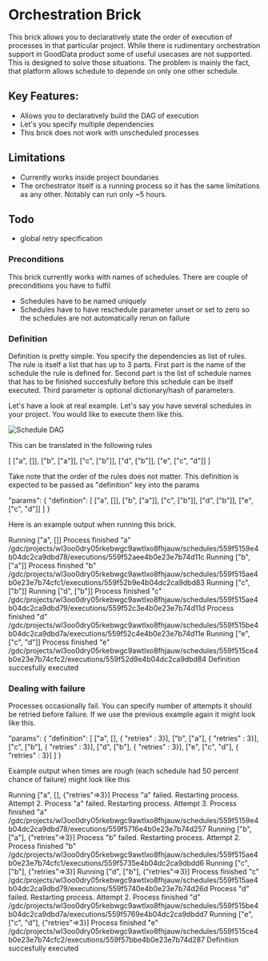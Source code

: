 # Orchestration Brick
This brick allows you to declaratively state the order of execution of processes in that particular project. While there is rudimentary orchestration support in GoodData product some of useful usecases are not supported. This is designed to solve those situations. The problem is mainly the fact, that platform allows schedule to depende on only one other schedule.

## Key Features:
- Allows you to declaratively build the DAG of execution
- Let's you specify multiple dependencies
- This brick does not work with unscheduled processes

## Limitations
- Currently works inside project boundaries
- The orchestrator itself is a running process so it has the same limitations as any other. Notably can run only ~5 hours.

## Todo
- global retry specification

### Preconditions
This brick currently works with names of schedules. There are couple of preconditions you have to fulfil

- Schedules have to be named uniquely
- Schedules have to have reschedule parameter unset or set to zero so the schedules are not automatically rerun on failure

### Definition
Definition is pretty simple. You specify the dependencies as list of rules. The rule is itself a list that has up to 3 parts. First part is the name of the schedule the rule is defined for. Second part is the list of schedule names that has to be finished succesfully before this schedule can be itself executed. Third parameter is optional dictionary/hash of parameters.

Let's have a look at real example. Let's say you have several schedules in your project. You would like to execute them like this.

![Schedule DAG](https://www.dropbox.com/s/pwoog8bh8d803xf/dag.png?dl=0&raw=1)

This can be translated in the following rules

  [
    ["a", []],
    ["b", ["a"]],
    ["c", ["b"]],
    ["d", ["b"]],
    ["e", ["c", "d"]]
  ]

Take note that the order of the rules does not matter. This definition is expected to be passed as "definition" key into the params

  "params": {
    "definition": [
      ["a", []],
      ["b", ["a"]],
      ["c", ["b"]],
      ["d", ["b"]],
      ["e", ["c", "d"]]
    ]
  }

Here is an example output when running this brick.

  Running ["a", []]
  Process finished "a" /gdc/projects/wl3oo0dry05rkebwgc9awtlxo8fhjauw/schedules/559f5159e4b04dc2ca9dbd78/executions/559f52aee4b0e23e7b74d11c
  Running ["b", ["a"]]
  Process finished "b" /gdc/projects/wl3oo0dry05rkebwgc9awtlxo8fhjauw/schedules/559f515ae4b0e23e7b74cfc1/executions/559f52b9e4b04dc2ca9dbd83
  Running ["c", ["b"]]
  Running ["d", ["b"]]
  Process finished "c" /gdc/projects/wl3oo0dry05rkebwgc9awtlxo8fhjauw/schedules/559f515ae4b04dc2ca9dbd79/executions/559f52c3e4b0e23e7b74d11d
  Process finished "d" /gdc/projects/wl3oo0dry05rkebwgc9awtlxo8fhjauw/schedules/559f515be4b04dc2ca9dbd7a/executions/559f52c4e4b0e23e7b74d11e
  Running ["e", ["c", "d"]]
  Process finished "e" /gdc/projects/wl3oo0dry05rkebwgc9awtlxo8fhjauw/schedules/559f515ce4b0e23e7b74cfc2/executions/559f52d9e4b04dc2ca9dbd84
  Definition succesfully executed

### Dealing with failure
Processes occasionally fail. You can specify number of attempts it should be retried before failure. If we use the previous example again it might look like this.


  "params": {
    "definition": [
      ["a", [], { "retries" : 3}],
      ["b", ["a"], { "retries" : 3}],
      ["c", ["b"], { "retries" : 3}],
      ["d", ["b"], { "retries" : 3}],
      ["e", ["c", "d"], { "retries" : 3}]
    ]
  }

Example output when times are rough (each schedule had 50 percent chance of failure) might look like this

  Running ["a", [], {"retries"=>3}]
  Process "a" failed. Restarting process. Attempt 2.
  Process "a" failed. Restarting process. Attempt 3.
  Process finished "a" /gdc/projects/wl3oo0dry05rkebwgc9awtlxo8fhjauw/schedules/559f5159e4b04dc2ca9dbd78/executions/559f5716e4b0e23e7b74d257
  Running ["b", ["a"], {"retries"=>3}]
  Process "b" failed. Restarting process. Attempt 2.
  Process finished "b" /gdc/projects/wl3oo0dry05rkebwgc9awtlxo8fhjauw/schedules/559f515ae4b0e23e7b74cfc1/executions/559f5735e4b04dc2ca9dbdd6
  Running ["c", ["b"], {"retries"=>3}]
  Running ["d", ["b"], {"retries"=>3}]
  Process finished "c" /gdc/projects/wl3oo0dry05rkebwgc9awtlxo8fhjauw/schedules/559f515ae4b04dc2ca9dbd79/executions/559f5740e4b0e23e7b74d26d
  Process "d" failed. Restarting process. Attempt 2.
  Process finished "d" /gdc/projects/wl3oo0dry05rkebwgc9awtlxo8fhjauw/schedules/559f515be4b04dc2ca9dbd7a/executions/559f5769e4b04dc2ca9dbdd7
  Running ["e", ["c", "d"], {"retries"=>3}]
  Process finished "e" /gdc/projects/wl3oo0dry05rkebwgc9awtlxo8fhjauw/schedules/559f515ce4b0e23e7b74cfc2/executions/559f57bbe4b0e23e7b74d287
  Definition succesfully executed